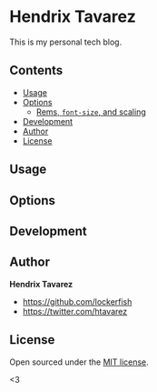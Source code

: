 # Hendrix Tavarez

This is my personal tech blog. 

## Contents

- [Usage](#usage)
- [Options](#options)
  - [Rems, `font-size`, and scaling](#rems-font-size-and-scaling)
- [Development](#development)
- [Author](#author)
- [License](#license)


## Usage


## Options


## Development



## Author

**Hendrix Tavarez**
- <https://github.com/lockerfish>
- <https://twitter.com/htavarez>


## License

Open sourced under the [MIT license](LICENSE.md).

<3

